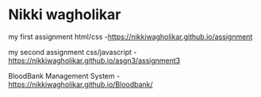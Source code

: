 # Nikki wagholikar
my first assignment html/css -https://nikkiwagholikar.github.io/assignment

my second assignment css/javascript - https://nikkiwagholikar.github.io/asgn3/assignment3

BloodBank Management System - https://nikkiwagholikar.github.io/Bloodbank/
